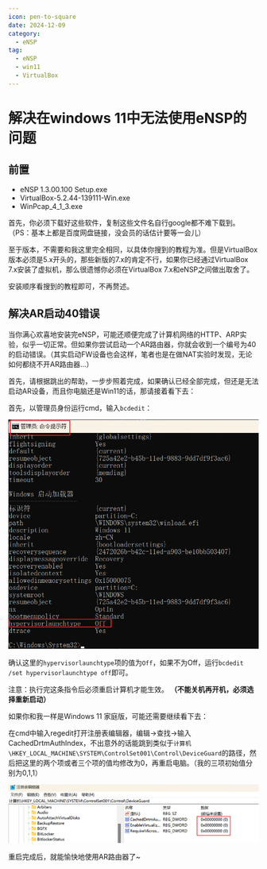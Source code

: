 ```yaml
---
icon: pen-to-square
date: 2024-12-09
category:
  - eNSP
tag:
  - eNSP
  - win11
  - VirtualBox
---
```


# 解决在windows 11中无法使用eNSP的问题

## 前置

- eNSP 1.3.00.100 Setup.exe
- VirtualBox-5.2.44-139111-Win.exe
- WinPcap_4_1_3.exe

首先，你必须下载好这些软件，复制这些文件名自行google都不难下载到。（PS：基本上都是百度网盘链接，没会员的话估计要等一会儿）

至于版本，不需要和我这里完全相同，以具体你搜到的教程为准。但是VirtualBox版本必须是5.x开头的，那些新版的7.x的肯定不行，如果你已经通过VirtualBox 7.x安装了虚拟机，那么很遗憾你必须在VirtualBox 7.x和eNSP之间做出取舍了。

安装顺序看搜到的教程即可，不再赘述。

## 解决AR启动40错误

当你满心欢喜地安装完eNSP，可能还顺便完成了计算机网络的HTTP、ARP实验，似乎一切正常。但如果你尝试启动一个AR路由器，你就会收到一个编号为40的启动错误。（其实启动FW设备也会这样，笔者也是在做NAT实验时发现，无论如何都绕不开AR路由器...）

首先，请根据跳出的帮助，一步步照着完成，如果确认已经全部完成，但还是无法启动AR设备，而且你电脑还是Win11的话，那请接着看下去：

首先，以管理员身份运行cmd，输入`bcdedit`：

![](/assets/images/ensp/bcdedit.png)

确认这里的`hypervisorlaunchtype`项的值为`Off`，如果不为Off，运行`bcdedit /set hypervisorlaunchtype off`即可。

注意：执行完这条指令后必须重启计算机才能生效。 **（不能关机再开机，必须选择重新启动）**

如果你和我一样是Windows 11 家庭版，可能还需要继续看下去：

在cmd中输入regedit打开注册表编辑器，编辑->查找->输入CachedDrtmAuthIndex，不出意外的话能跳到类似于`计算机\HKEY_LOCAL_MACHINE\SYSTEM\ControlSet001\Control\DeviceGuard`的路径，然后把这里的两个项或者三个项的值均修改为0，再重启电脑。（我的三项初始值分别为0,1,1）

![](/assets/images/ensp/regedit.png)

重启完成后，就能愉快地使用AR路由器了~

